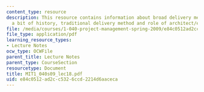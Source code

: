 ```yaml
---
content_type: resource
description: This resource contains information about broad delivery method space,
  a bit of history, traditional delivery method and role of architect/engineer.
file: /media/courses/1-040-project-management-spring-2009/e84c0512ad2cc5326ccd2214d6aaceca_MIT1_040s09_lec18.pdf
file_type: application/pdf
learning_resource_types:
- Lecture Notes
ocw_type: OCWFile
parent_title: Lecture Notes
parent_type: CourseSection
resourcetype: Document
title: MIT1_040s09_lec18.pdf
uid: e84c0512-ad2c-c532-6ccd-2214d6aaceca
---
```

